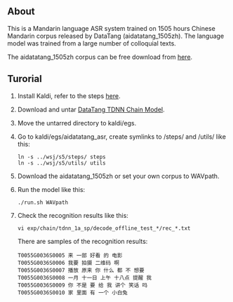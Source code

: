 ## About

This is a Mandarin language ASR system trained on 1505 hours Chinese Mandarin corpus released by DataTang (aidatatang_1505zh). The language model was trained from a large number of colloquial texts.

The aidatatang_1505zh corpus can be free download from [here](<https://www.datatang.com/webfront/opensource.html>). 

## Turorial

1. Install Kaldi, refer to the steps [here](<https://github.com/datatang-ailab/aidatatang_200zh/blob/master/README.md>).

2. Download and untar [DataTang TDNN Chain Model](<http://kaldi-asr.org/models/m10>).

3. Move the untarred directory to kaldi/egs.

4. Go to kaldi/egs/aidatatang_asr, create symlinks to /steps/ and /utils/ like this:

   ```shell
   ln -s ../wsj/s5/steps/ steps
   ln -s ../wsj/s5/utils/ utils
   ```

5. Download the aidatatang_1505zh or set your own corpus to WAVpath.

6. Run the model like this:

   ```shell
   ./run.sh WAVpath
   ```

7. Check the recognition results like this:

   ```shell
   vi exp/chain/tdnn_1a_sp/decode_offline_test_*/rec_*.txt
   ```

   There are samples of the recognition results:

   ```
   T0055G0036S0005 来 一部 好看 的 电影
   T0055G0036S0006 我要 拍摄 二维码 啊
   T0055G0036S0007 播放 原来 你 什么 都 不 想要
   T0055G0036S0008 一月 十一日 上午 十八点 提醒 我
   T0055G0036S0009 你 不是 要 给 我 讲个 笑话 吗
   T0055G0036S0010 家 里面 有 一个 小白兔
   ```

   